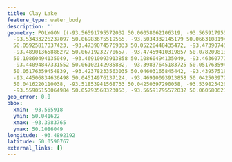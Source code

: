 ```yaml
---
title: Clay Lake
feature_type: water_body
description: ''
geometry: POLYGON ((-93.56591795572032 50.06058062106319, -93.56591795572032 50.06542929504229,
  -93.53433226237097 50.06983675519565, -93.5034332145179 50.06631081947529, -93.49794005045793
  50.05925817037423, -93.47390745769333 50.05220448435472, -93.47390745769333 50.06719232770657,
  -93.48901365886272 50.06719232770657, -93.47459410319857 50.07820981366668, -93.47390745769333
  50.10860494135049, -93.46910093913858 50.10860494135049, -93.46360777506963 50.07820981366668,
  -93.44094847331552 50.06102142985882, -93.39837645183725 50.05176359454839, -93.41485594402616
  50.05176359454839, -93.42378233563035 50.04603165845442, -93.43957518230502 50.04955908475729,
  -93.44506834636498 50.04514976137124, -93.46910093913858 50.04250397290058, -93.48558043131851
  50.0416220110038, -93.51853941568733 50.04250397290058, -93.53982542643095 50.04603165845442,
  -93.55905150064984 50.05793568323053, -93.56591795572032 50.06058062106319))
geo_error: 0.0
bbox:
  xmin: -93.565918
  ymin: 50.041622
  xmax: -93.3983765
  ymax: 50.1086049
longitude: -93.4892192
latitude: 50.0590767
external_links: {}
---
```

